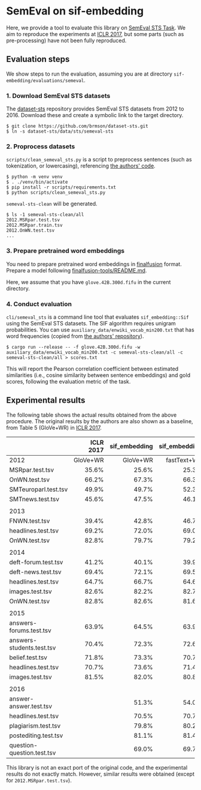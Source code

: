 # SemEval on sif-embedding

Here, we provide a tool to evaluate this library on [SemEval STS Task](https://aclanthology.org/S16-1081/).
We aim to reproduce the experiments at [ICLR 2017](https://openreview.net/forum?id=SyK00v5xx),
but some parts (such as pre-processing) have not been fully reproduced.

## Evaluation steps

We show steps to run the evaluation, assuming you are at directory `sif-embedding/evaluations/semeval`.

### 1. Download SemEval STS datasets

The [dataset-sts](https://github.com/brmson/dataset-sts) repository provides SemEval STS datasets from 2012 to 2016.
Download these and create a symbolic link to the target directory.

```shell
$ git clone https://github.com/brmson/dataset-sts.git
$ ln -s dataset-sts/data/sts/semeval-sts
```

### 2. Proprocess datasets

`scripts/clean_semeval_sts.py` is a script to preprocess sentences (such as tokenization, or lowercasing), referencing [the authors' code](https://github.com/PrincetonML/SIF).

```shell
$ python -m venv venv
$ . ./venv/bin/activate
$ pip install -r scripts/requirements.txt
$ python scripts/clean_semeval_sts.py
```

`semeval-sts-clean` will be generated.

```shell
$ ls -1 semeval-sts-clean/all
2012.MSRpar.test.tsv
2012.MSRpar.train.tsv
2012.OnWN.test.tsv
...
```

### 3. Prepare pretrained word embeddings

You need to prepare pretrained word embeddings in [finalfusion](https://docs.rs/finalfusion/) format.
Prepare a model following [finalfusion-tools/README.md](../finalfusion-tools/README.md).

Here, we assume that you have `glove.42B.300d.fifu` in the current directory.

### 4. Conduct evaluation

`cli/semeval_sts` is a command line tool that evaluates `sif_embedding::Sif` using the SemEval STS datasets.
The SIF algorithm requires unigram probabilities.
You can use `auxiliary_data/enwiki_vocab_min200.txt` that has word frequencies (copied from [the authors' repository](https://github.com/PrincetonML/SIF)).

```shell
$ cargo run --release -- -f glove.42B.300d.fifu -w auxiliary_data/enwiki_vocab_min200.txt -c semeval-sts-clean/all -c semeval-sts-clean/all > scores.txt
```

This will report the Pearson correlation coefficient between estimated similarities
(i.e., cosine similarity between sentence embeddings) and gold scores, following the evaluation metric of the task.

## Experimental results

The following table shows the actual results obtained from the above procedure.
The original results by the authors are also shown as a baseline, from Table 5 (GloVe+WR) in [ICLR 2017](https://openreview.net/forum?id=SyK00v5xx).

|                            | ICLR 2017 | sif_embedding | sif_embedding |
|----------------------------|----------:|--------------:|--------------:|
| 2012                       |  GloVe+WR |      GloVe+WR |   fastText+WR |
| MSRpar.test.tsv            |     35.6% |         25.6% |         25.3% |
| OnWN.test.tsv              |     66.2% |         67.3% |         66.3% |
| SMTeuroparl.test.tsv       |     49.9% |         49.7% |         52.3% |
| SMTnews.test.tsv           |     45.6% |         47.5% |         46.1% |
|                            |           |               |               |
| 2013                       |           |               |               |
| FNWN.test.tsv              |     39.4% |         42.8% |         46.7% |
| headlines.test.tsv         |     69.2% |         72.0% |         69.0% |
| OnWN.test.tsv              |     82.8% |         79.7% |         79.2% |
|                            |           |               |               |
| 2014                       |           |               |               |
| deft-forum.test.tsv        |     41.2% |         40.1% |         39.9% |
| deft-news.test.tsv         |     69.4% |         72.1% |         69.5% |
| headlines.test.tsv         |     64.7% |         66.7% |         64.6% |
| images.test.tsv            |     82.6% |         82.2% |         82.7% |
| OnWN.test.tsv              |     82.8% |         82.6% |         81.6% |
|                            |           |               |               |
| 2015                       |           |               |               |
| answers-forums.test.tsv    |     63.9% |         64.5% |         63.9% |
| answers-students.test.tsv  |     70.4% |         72.3% |         72.6% |
| belief.test.tsv            |     71.8% |         73.3% |         70.7% |
| headlines.test.tsv         |     70.7% |         73.6% |         71.4% |
| images.test.tsv            |     81.5% |         82.0% |         80.8% |
|                            |           |               |               |
| 2016                       |           |               |               |
| answer-answer.test.tsv     |           |         51.3% |         54.0% |
| headlines.test.tsv         |           |         70.5% |         70.7% |
| plagiarism.test.tsv        |           |         79.8% |         80.2% |
| postediting.test.tsv       |           |         81.1% |         81.4% |
| question-question.test.tsv |           |         69.0% |         69.7% |

This library is not an exact port of the original code, and the experimental results do not exactly match.
However, similar results were obtained (except for `2012.MSRpar.test.tsv`).
